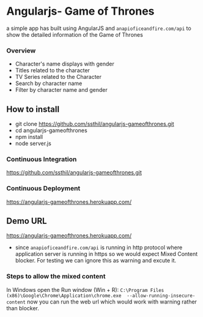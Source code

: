 # Angularjs- Game of Thrones
a simple app has built using AngularJS and `anapioficeandfire.com/api` to show the detailed information of the Game of Thrones 

### Overview
- Character's name displays with gender
- Titles related to the character
- TV Series related to the Character
- Search by character name
- Filter by character name and gender

## How to install
- git clone https://github.com/ssthil/angularjs-gameofthrones.git
- cd angularjs-gameofthrones
- npm install
- node server.js

### Continuous Integration
https://github.com/ssthil/angularjs-gameofthrones.git

### Continuous Deployment
https://angularjs-gameofthrones.herokuapp.com/

## Demo URL
https://angularjs-gameofthrones.herokuapp.com/
- since `anapioficeandfire.com/api` is running in http protocol where application server is running in https so we would expect Mixed Content blocker. For testing we can ignore this as warning and excute it.
### Steps to allow the mixed content
In Windows open the Run window (Win + R):
`C:\Program Files (x86)\Google\Chrome\Application\chrome.exe  --allow-running-insecure-content`
now you can run the web url which would work with warning rather than blocker.

